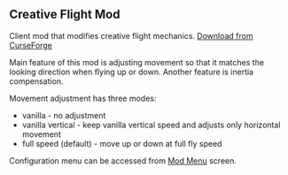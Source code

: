 ## Creative Flight Mod

Client mod that modifies creative flight mechanics. [Download from CurseForge](https://www.curseforge.com/minecraft/mc-mods/flight-mod-fabric/files/all)

Main feature of this mod is adjusting movement so that it matches the looking direction when flying up or down. Another feature is inertia compensation.

Movement adjustment has three modes:

- vanilla - no adjustment
- vanilla vertical - keep vanilla vertical speed and adjusts only horizontal movement
- full speed (default) - move up or down at full fly speed

Configuration menu can be accessed from [Mod Menu](https://www.curseforge.com/minecraft/mc-mods/third-person-crosshair-fabric) screen.
